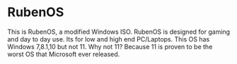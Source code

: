 # RubenOS
This is RubenOS, a modified Windows ISO. RubenOS is designed for gaming and day to day use. Its for low and high end PC/Laptops.
This OS has Windows 7,8.1,10 but not 11. Why not 11? Because 11 is proven to be the worst OS that Microsoft ever released.
